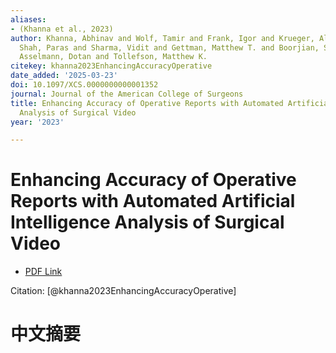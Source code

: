 ```yaml
---
aliases:
- (Khanna et al., 2023)
author: Khanna, Abhinav and Wolf, Tamir and Frank, Igor and Krueger, Alexander and
  Shah, Paras and Sharma, Vidit and Gettman, Matthew T. and Boorjian, Stephen A. and
  Asselmann, Dotan and Tollefson, Matthew K.
citekey: khanna2023EnhancingAccuracyOperative
date_added: '2025-03-23'
doi: 10.1097/XCS.0000000000001352
journal: Journal of the American College of Surgeons
title: Enhancing Accuracy of Operative Reports with Automated Artificial Intelligence
  Analysis of Surgical Video
year: '2023'

---
```

# Enhancing Accuracy of Operative Reports with Automated Artificial Intelligence Analysis of Surgical Video
- [PDF Link](zotero://open-pdf/library/items/C5EBT2LV)

Citation: [@khanna2023EnhancingAccuracyOperative]

# 中文摘要
